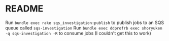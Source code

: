 # README

Run `bundle exec rake sqs_investigation:publish` to publish jobs to an SQS queue called `sqs-investigation`
Run `bundle exec ddprofrb exec shoryuken -q sqs-investigation -R` to consume jobs (I couldn't get this to work)
